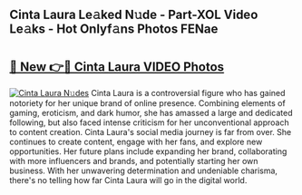## Cinta Laura Le𝚊ked N𝚞de - Part-XOL Video Le𝚊ks - Hot Onlyf𝚊ns Photos FENae

# <h2><a href="http://ab26636.deff.icu/?id=Cinta+Laura">🔗 New 👉🔴 Cinta Laura VIDEO Photos</a></h2>

[![Cinta Laura N𝚞des](https://i.imgur.com/rIISA9y.gif)](http://ab26636.deff.icu/?id=Cinta+Laura)
Cinta Laura is a controversial figure who has gained notoriety for her unique brand of online presence. Combining elements of gaming, eroticism, and dark humor, she has amassed a large and dedicated following, but also faced intense criticism for her unconventional approach to content creation. Cinta Laura's social media journey is far from over. She continues to create content, engage with her fans, and explore new opportunities. Her future plans include expanding her brand, collaborating with more influencers and brands, and potentially starting her own business. With her unwavering determination and undeniable charisma, there's no telling how far Cinta Laura will go in the digital world.
